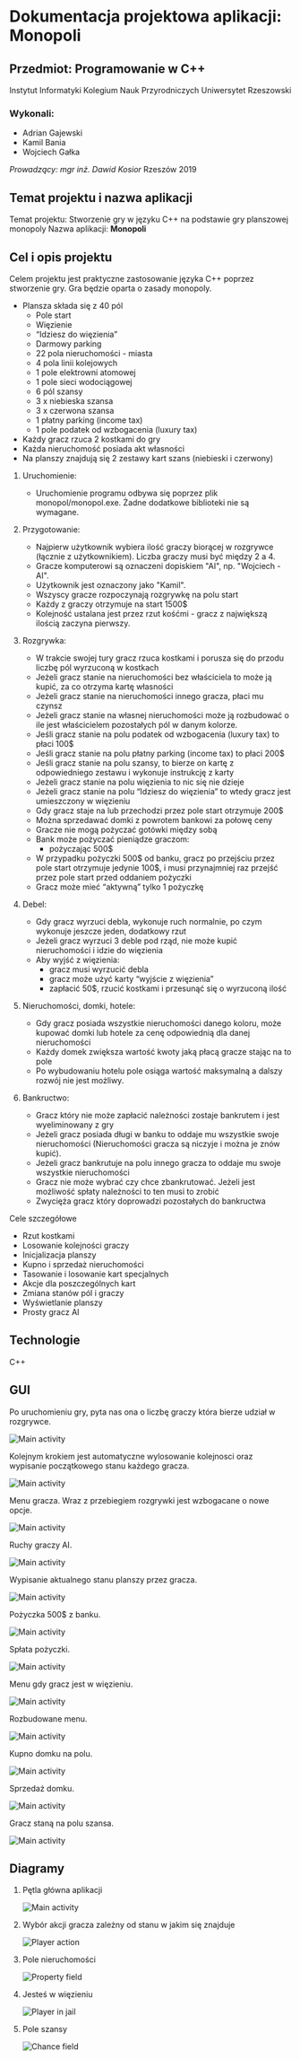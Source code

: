 

# Dokumentacja projektowa aplikacji: **Monopoli**
## Przedmiot: Programowanie w C++
Instytut Informatyki
Kolegium Nauk Przyrodniczych
Uniwersytet Rzeszowski




### Wykonali:
* Adrian Gajewski
* Kamil Bania
* Wojciech Gałka

_Prowadzący: mgr inż. Dawid Kosior_
Rzeszów 2019
## Temat projektu i nazwa aplikacji
Temat projektu: Stworzenie gry w języku C++ na podstawie gry planszowej monopoly
Nazwa aplikacji: **Monopoli**
## Cel i opis projektu
Celem projektu jest praktyczne zastosowanie języka C++ poprzez stworzenie gry. Gra będzie oparta 
o zasady monopoly. 
* Plansza składa się z 40 pól
    * Pole start
    * Więzienie
    * “Idziesz do więzienia”
    * Darmowy parking
    * 22 pola nieruchomości - miasta
    * 4 pola linii kolejowych
    * 1 pole elektrowni atomowej
    * 1 pole sieci wodociągowej
    * 6 pól szansy
    * 3 x niebieska szansa
    * 3 x czerwona szansa
    * 1 płatny parking (income tax)
    * 1 pole podatek od wzbogacenia (luxury tax)
* Każdy gracz rzuca 2 kostkami do gry
* Każda nieruchomość posiada akt własności
* Na planszy znajdują się 2 zestawy kart szans (niebieski i czerwony)

1. Uruchomienie:
    * Uruchomienie programu odbywa się poprzez plik monopol/monopol.exe. Żadne dodatkowe biblioteki nie są wymagane.
    
2.  Przygotowanie:
    * Najpierw użytkownik wybiera ilość graczy biorącej w rozgrywce (łącznie z użytkownikiem). Liczba graczy musi być między 2 a 4.
    * Gracze komputerowi są oznaczeni dopiskiem "AI", np. "Wojciech - AI".
    * Użytkownik jest oznaczony jako "Kamil".
    * Wszyscy gracze rozpoczynają rozgrywkę na polu start
    * Każdy z graczy otrzymuje na start 1500$
    * Kolejność ustalana jest przez rzut kośćmi -  gracz z największą ilością zaczyna pierwszy.

3. Rozgrywka:
    * W trakcie swojej tury gracz rzuca kostkami i porusza się do przodu liczbę pól wyrzuconą w kostkach
    * Jeżeli gracz stanie na nieruchomości bez właściciela to może ją kupić, za co otrzyma kartę własności
    * Jeżeli gracz stanie na nieruchomości innego gracza, płaci mu czynsz 
    * Jeżeli gracz stanie na własnej nieruchomości może ją rozbudować o ile jest właścicielem pozostałych pól w danym kolorze.
    * Jeśli gracz stanie na polu podatek od wzbogacenia (luxury tax) to płaci 100$
    * Jeśli gracz stanie na polu płatny parking (income tax) to płaci 200$
    * Jeśli gracz stanie na polu szansy, to bierze on kartę z odpowiedniego zestawu
     i wykonuje instrukcję z karty
    * Jeżeli gracz stanie na polu więzienia to nic się nie dzieje
    * Jeżeli gracz stanie na polu “Idziesz do więzienia” to wtedy gracz jest umieszczony 
    w więzieniu
    * Gdy gracz staje na lub przechodzi przez pole start otrzymuje 200$
    * Można sprzedawać domki z powrotem bankowi za połowę ceny
    * Gracze nie mogą pożyczać gotówki między sobą
    * Bank może pożyczać pieniądze graczom:
        * pożyczając 500$
    * W przypadku pożyczki 500$ od banku, gracz po przejściu przez pole start otrzymuje jedynie 100$, i musi przynajmniej raz przejść przez pole start przed oddaniem pożyczki
    * Gracz może mieć “aktywną” tylko 1 pożyczkę

4. Debel:
    * Gdy gracz wyrzuci debla, wykonuje ruch normalnie, po czym wykonuje jeszcze jeden, dodatkowy rzut
    * Jeżeli gracz wyrzuci 3 deble pod rząd, nie może kupić nieruchomości i idzie do więzienia
    * Aby wyjść z więzienia:
        * gracz musi wyrzucić debla
        * gracz może użyć karty “wyjście z więzienia”
        * zapłacić 50$, rzucić kostkami i przesunąć się o wyrzuconą ilość

5. Nieruchomości, domki, hotele:
    * Gdy gracz posiada wszystkie nieruchomości danego koloru, może kupować domki lub hotele za cenę odpowiednią dla danej nieruchomości
    * Każdy domek zwiększa wartość kwoty jaką płacą gracze stając na to pole
    * Po wybudowaniu hotelu pole osiąga wartość maksymalną a dalszy rozwój nie jest możliwy.

6. Bankructwo:
    * Gracz który nie może zapłacić należności zostaje bankrutem i jest wyeliminowany 
    z gry
    * Jeżeli gracz posiada długi w banku to oddaje mu wszystkie swoje nieruchomości (Nieruchomości gracza są niczyje i można je znów kupić).
    * Jeżeli gracz bankrutuje na polu innego gracza to oddaje mu swoje wszystkie nieruchomości
    * Gracz nie może wybrać czy chce zbankrutować. Jeżeli jest możliwość spłaty należności to ten musi to zrobić
    * Zwycięża gracz który doprowadzi pozostałych do bankructwa

Cele szczegółowe
* Rzut kostkami
* Losowanie kolejności graczy
* Inicjalizacja planszy
* Kupno i sprzedaż nieruchomości
* Tasowanie i losowanie kart specjalnych
* Akcje dla poszczególnych kart
* Zmiana stanów pól i graczy
* Wyświetlanie planszy
* Prosty gracz AI
## Technologie
C++
## GUI
Po uruchomieniu gry, pyta nas ona o liczbę graczy która bierze udział w rozgrywce.

   ![Main activity](/images/Przechwytywanie1.PNG)

Kolejnym krokiem jest automatyczne wylosowanie kolejnosci oraz wypisanie początkowego stanu każdego gracza.

   ![Main activity](/images/Przechwytywanie2.PNG)

Menu gracza. Wraz z przebiegiem rozgrywki jest wzbogacane o nowe opcje.

   ![Main activity](/images/Przechwytywanie3.PNG)

Ruchy graczy AI.

   ![Main activity](/images/Przechwytywanie4AI.PNG)

Wypisanie aktualnego stanu planszy przez gracza.

   ![Main activity](/images/Przechwytywanie5board.PNG)

Pożyczka 500$ z banku.

   ![Main activity](/images/Przechwytywanie6pozyczka.PNG)

Spłata pożyczki.

   ![Main activity](/images/Przechwytywanie7splata.PNG)

Menu gdy gracz jest w więzieniu.

   ![Main activity](/images/Przechwytywanie8Jail.PNG)
   
Rozbudowane menu.
   
   ![Main activity](/images/Przechwytywanie9buyhouse.PNG)
   
Kupno domku na polu.
   
   ![Main activity](/images/Przechwytywanie10buyhouse2.PNG)
   
Sprzedaż domku.
   
   ![Main activity](/images/Przechwytywanie11sellhouse.PNG)
   
Gracz staną na polu szansa.
   
   ![Main activity](/images/Przechwytywanie12card.PNG)



## Diagramy
1. Pętla główna aplikacji

   ![Main activity](/images/diagrammonopoly1.png)

2. Wybór akcji gracza zależny od stanu w jakim się znajduje

   ![Player action](/images/diagrammonopoly2.png)
   
3. Pole nieruchomości

   ![Property field](/images/diagrammonopoly3.png)
   
4. Jesteś w więzieniu

   ![Player in jail](/images/diagrammonopoly4.png)

5. Pole szansy

   ![Chance field](/images/diagrammonopoly5.png)

